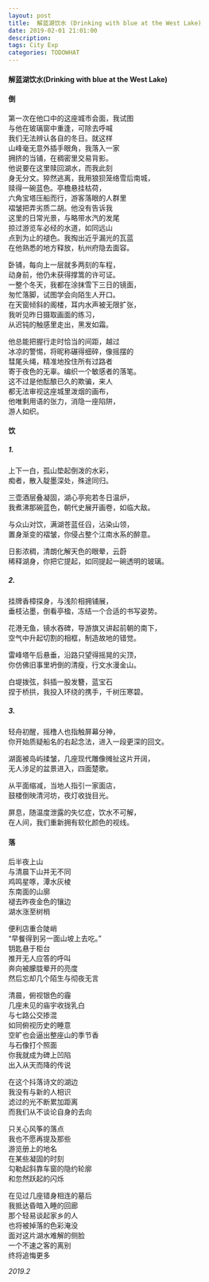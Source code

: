 ```yaml
---
layout: post
title:  解蓝湖饮水 (Drinking with blue at the West Lake)
date: 2019-02-01 21:01:00
description: 
tags: City Exp
categories: TODOWHAT
---
```


#### 解蓝湖饮水(Drinking with blue at the West Lake)

#### 倒

第一次在他口中的这座城市会面，我试图  
与他在玻璃窗中重逢，可除去呼喊  
我们无法辨认各自的冬日。就这样  
山峰毫无意外插手眼角，我落入一家  
拥挤的当铺，在稠密里交易背影。  
他说要在这里赎回湖水，而我此刻  
身无分文。猝然逃离，我用狼狈笼络雪后南城，  
赎得一碗蓝色。亭檐悬挂枯荷，  
六角宝塔压船而行，游客落眼的人群里  
褶皱把弄劣质二胡。他没有告诉我  
这里的日常光景，与略带水汽的发尾  
掠过游览车必经的水道，如同远山  
点到为止的褪色。我掏出近乎漏光的瓦蓝  
在他熟悉的地方释放，杭州府隐去面容。  

卧铺，每向上一层就多两刻的车程，  
动身前，他仍未获得撑篙的许可证。  
一整个冬天，我都在涂抹雪下三日的镜面，  
匆忙落脚，试图学会向陌生人开口。  
在天窗倾斜的阁楼，耳内水声被无限扩张，  
我听见昨日摄取画面的练习，  
从迟钝的触感里走出，黑发如霜。  

他总能把握行走时恰当的间距，越过  
冰凉的警惕，将昵称碾得细碎，像摇摆的  
彗尾头绳，精准地拴住所有过路者  
寄于夜色的无辜。编织一个敏感者的落笔。  
这不过是他酝酿已久的欺骗，来人  
都无法审视这座城里泼烟的画布，  
他唯剩用语的张力，消隐一座陷阱，  
游人如织。  

#### 饮

##### 1.
上下一白，孤山垫起倒泼的水彩，  
痴者，散入靛墨深处，殊途同归。  

三壶酒层叠凝固，湖心亭宛若冬日温炉，  
我煮沸那碗蓝色，朝代史展开画卷，如临大敌。  

与众山对饮，满湖苍蓝任舀，沾染山领，  
置身渐变的褶皱，你侵占整个江南水系的醉意。  

日影浓稠，清朗化解天色的眼晕，云蔚  
稀释湖身，你把它提起，如同提起一碗透明的玻璃。  

##### 2.
挂牌香樟探身，与浅阶相拥铺展，  
垂枝沾墨，倒看亭楹，冻结一个合适的书写姿势。  

花港无鱼，镜水吞碑，导游旗又讲起前朝的南下，  
空气中升起切割的相框，制造故地的错觉。  

雷峰塔午后悬垂，沿路只望得摇晃的尖顶，  
你仿佛旧事里坍倒的清瘦，行文水漫金山。  

白堤拨弦，斜插一股发簪，蓝宝石  
捏于桥拱，我投入环绕的携手，千树压寒碧。  

##### 3.
轻舟初醒，摇橹人也指触屏幕分神，  
你开始质疑船名的右起念法，进入一段更深的回文。  

湖面被岛屿揉皱，几座现代雕像摊扯这片开阔，  
无人涉足的盆景进入，四面楚歌。  

从平面缩减，当地人指引一家面店，  
鼓楼倒映清河坊，夜灯收拢目光。  

屏息，随温度泄露的失忆症，饮水不可解，  
在人间，我们重新拥有软化颜色的视线。  

#### 落

后半夜上山  
与清晨下山并无不同  
鸡鸣星啄，潭水灰棱  
东南面的山廓  
褪去昨夜金色的镶边  
湖水涨至树梢  

便利店重合陡峭  
“早餐得到另一面山坡上去吃。”  
钥匙悬于柜台  
推开无人应答的呼叫  
奔向被朦胧晕开的亮度  
然后忘却几个陌生与彻夜无言  

清晨，俯视银色的霾  
几座未见的庙宇收拢乳白  
与七路公交掺混  
如同俯视历史的睡意  
空旷也会逼出整座山的季节香  
与石像打个照面  
你我就成为碑上凹陷  
出入从天而降的传说  

在这个抖落诗文的湖边  
我没有与新的人相识  
滤过的光不断累加距离  
而我们从不谈论自身的去向  

只关心风筝的落点  
我也不愿再提及那些  
游览册上的地名  
在某些凝固的时刻  
勾勒起斜靠车窗的隐约轮廓  
和忽然跃起的闪烁  

在见过几座错身相连的墓后  
我抵达昏暗入睡的回廊  
那个轻易谈起家乡的人  
也将被掉落的色彩淹没  
面对这片湖水难解的侧脸  
一个不速之客的离别  
终将追悔更多  

*2019.2*